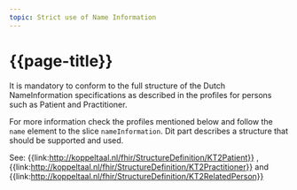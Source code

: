 ```yaml
---
topic: Strict use of Name Information
---
```

# {{page-title}}

It is mandatory to conform to the full structure of the Dutch NameInformation specifications as described in the profiles for persons such as Patient and Practitioner.

For more information check the profiles mentioned below and follow the `name` element to the slice `nameInformation`. Dit part describes a structure that should be supported and used.

See: {{link:http://koppeltaal.nl/fhir/StructureDefinition/KT2Patient}} , {{link:http://koppeltaal.nl/fhir/StructureDefinition/KT2Practitioner}} and {{link:http://koppeltaal.nl/fhir/StructureDefinition/KT2RelatedPerson}}

